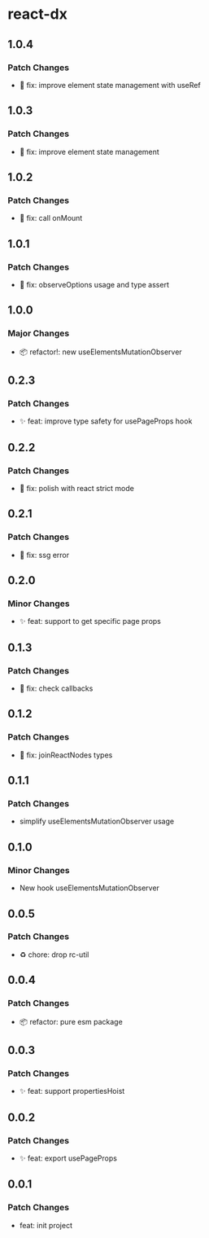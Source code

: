 # react-dx

## 1.0.4

### Patch Changes

- 🐛 fix: improve element state management with useRef

## 1.0.3

### Patch Changes

- 🐛 fix: improve element state management

## 1.0.2

### Patch Changes

- 🐛 fix: call onMount

## 1.0.1

### Patch Changes

- 🐛 fix: observeOptions usage and type assert

## 1.0.0

### Major Changes

- 📦 refactor!: new useElementsMutationObserver

## 0.2.3

### Patch Changes

- ✨ feat: improve type safety for usePageProps hook

## 0.2.2

### Patch Changes

- 🐛 fix: polish with react strict mode

## 0.2.1

### Patch Changes

- 🐛 fix: ssg error

## 0.2.0

### Minor Changes

- ✨ feat: support to get specific page props

## 0.1.3

### Patch Changes

- 🐛 fix: check callbacks

## 0.1.2

### Patch Changes

- 🐛 fix: joinReactNodes types

## 0.1.1

### Patch Changes

- simplify useElementsMutationObserver usage

## 0.1.0

### Minor Changes

- New hook useElementsMutationObserver

## 0.0.5

### Patch Changes

- ♻️ chore: drop rc-util

## 0.0.4

### Patch Changes

- 📦 refactor: pure esm package

## 0.0.3

### Patch Changes

- ✨ feat: support propertiesHoist

## 0.0.2

### Patch Changes

- ✨ feat: export usePageProps

## 0.0.1

### Patch Changes

- feat: init project
